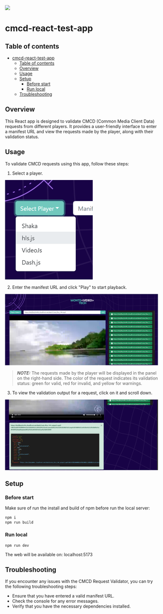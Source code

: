 <h3 align="left">
	<b>
	  <a  href="https://montevideotech.dev/summer-camp-2023/"><img decoding="async" width="300"  src="https://montevideotech.dev/wp-content/uploads/2020/09/mvd-tech-02-1024x653.png" ></a><br>
  </b>
</h3>

# cmcd-react-test-app

##  Table  of  contents

- [cmcd-react-test-app](#cmcd-react-test-app)
	- [Table  of  contents](#table--of--contents)
	- [Overview](#overview)
	- [Usage](#usage)
	- [Setup](#setup)
		- [Before start](#before-start)
		- [Run local](#run-local)
	- [Troubleshooting](#troubleshooting)
  
## Overview

This React app is designed to validate CMCD (Common Media Client Data) requests from different players. It provides a user-friendly interface to enter a manifest URL and view the requests made by the player, along with their validation status.


## Usage
To validate CMCD requests using this app, follow these steps:

1. Select a player.
   
![](images/select-player.png)

2. Enter the manifest URL and click "Play" to start playback.
   
![](images/content-playing.png)
> **_NOTE:_** The requests made by the player will be displayed in the panel on the right-hand side. The color of the request indicates its validation status: green for valid, red for invalid, and yellow for warnings.

3. To view the validation output for a request, click on it and scroll down.
   
![](images/validation-datail.png)



## Setup 

### Before start

Make sure of run the install and build of npm before run the local server:

```console
npm i
npm run build
```

### Run local


```console
npm run dev
```
The web will be available on: localhost:5173

## Troubleshooting
If you encounter any issues with the CMCD Request Validator, you can try the following troubleshooting steps:

- Ensure that you have entered a valid manifest URL.
- Check the console for any error messages.
- Verify that you have the necessary dependencies installed.
